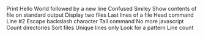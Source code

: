 Print Hello World followed by a new line
Confused Smiley
Show contents of file on standard output
Display two files
Last lines of a file
Head command
Line #2
Escape backslash character
Tail command
No more javascript
Count directories
Sort files
Unique lines only
Look for a pattern
Line count
